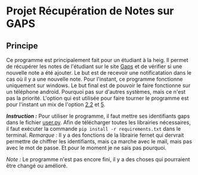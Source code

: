 # Projet Récupération de Notes sur GAPS

## Principe
Ce programme est principalement fait pour un étudiant à la heig. Il permet de récupérer les notes de l'étudiant
sur le site [Gaps](https://gaps.heig-vd.ch/) et de vérifier si une nouvelle note a été ajouter. Le but est de recevoir 
une notificatation dans le cas où il y a une nouvelle note. Pour l'instant, ce programme fonctionne uniquement sur windows.
Le but final est de pouvoir le faire fonctionne sur un téléphone android. Pourquoi pas sur d'autres systèmes, mais ce n'est pas 
la priorité. L'option qui est utilisée pour faire tourner le programme est pour l'instant un mix de l'option
[2.2](TODO.md/#option-22-executer-le-programme-en-tant-que-processus) et [5](TODO.md/#option-5-librairie-python-schedule).

**_Instruction :_** Pour utiliser le programme, il faut mettre ses identifiants gaps dans le fichier [user.py](user.py).
Afin de télécharger toutes les librairies nécessaires, il faut exécuter la commande `pip install -r requirements.txt` 
dans le terminal.
_Remarque :_ Il y a des fonctions de la librairie fernet qui dervrait permettre de chiffrer les identifiants, 
mais ça marche avec le mail, mais pas avec le mot de passe. Et pour le moment je ne sais pas pourquoi.

_Note :_ Le programme n'est pas encore fini, il y a des choses qui pourraient être changé ou amélioré.

